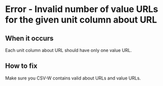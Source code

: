 # Error - Invalid number of value URLs for the given unit column about URL

## When it occurs

Each unit column about URL should have only one value URL.

## How to fix

Make sure you CSV-W contains valid about URLs and value URLs.
